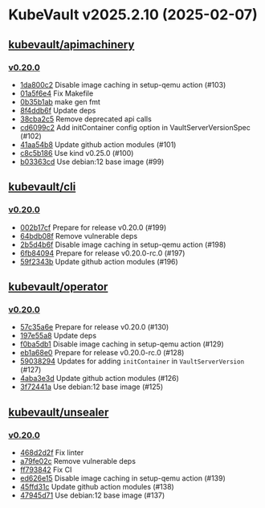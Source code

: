 # KubeVault v2025.2.10 (2025-02-07)


## [kubevault/apimachinery](https://github.com/kubevault/apimachinery)

### [v0.20.0](https://github.com/kubevault/apimachinery/releases/tag/v0.20.0)

- [1da800c2](https://github.com/kubevault/apimachinery/commit/1da800c2) Disable image caching in setup-qemu action (#103)
- [01a5f6e4](https://github.com/kubevault/apimachinery/commit/01a5f6e4) Fix Makefile
- [0b35b1ab](https://github.com/kubevault/apimachinery/commit/0b35b1ab) make gen fmt
- [8f4ddb6f](https://github.com/kubevault/apimachinery/commit/8f4ddb6f) Update deps
- [38cba2c5](https://github.com/kubevault/apimachinery/commit/38cba2c5) Remove deprecated api calls
- [cd6099c2](https://github.com/kubevault/apimachinery/commit/cd6099c2) Add initContainer config option in VaultServerVersionSpec (#102)
- [41aa54b8](https://github.com/kubevault/apimachinery/commit/41aa54b8) Update github action modules (#101)
- [c8c5b186](https://github.com/kubevault/apimachinery/commit/c8c5b186) Use kind v0.25.0 (#100)
- [b03363cd](https://github.com/kubevault/apimachinery/commit/b03363cd) Use debian:12 base image (#99)



## [kubevault/cli](https://github.com/kubevault/cli)

### [v0.20.0](https://github.com/kubevault/cli/releases/tag/v0.20.0)

- [002b17cf](https://github.com/kubevault/cli/commit/002b17cf) Prepare for release v0.20.0 (#199)
- [64bdb08f](https://github.com/kubevault/cli/commit/64bdb08f) Remove vulnerable deps
- [2b5d4b6f](https://github.com/kubevault/cli/commit/2b5d4b6f) Disable image caching in setup-qemu action (#198)
- [6fb84094](https://github.com/kubevault/cli/commit/6fb84094) Prepare for release v0.20.0-rc.0 (#197)
- [59f2343b](https://github.com/kubevault/cli/commit/59f2343b) Update github action modules (#196)



## [kubevault/operator](https://github.com/kubevault/operator)

### [v0.20.0](https://github.com/kubevault/operator/releases/tag/v0.20.0)

- [57c35a6e](https://github.com/kubevault/operator/commit/57c35a6e8) Prepare for release v0.20.0 (#130)
- [197e55a8](https://github.com/kubevault/operator/commit/197e55a88) Update deps
- [f0ba5db1](https://github.com/kubevault/operator/commit/f0ba5db1d) Disable image caching in setup-qemu action (#129)
- [eb1a68e0](https://github.com/kubevault/operator/commit/eb1a68e0d) Prepare for release v0.20.0-rc.0 (#128)
- [59038294](https://github.com/kubevault/operator/commit/590382941) Updates for adding `initContainer` in `VaultServerVersion` (#127)
- [4aba3e3d](https://github.com/kubevault/operator/commit/4aba3e3d0) Update github action modules (#126)
- [3f72441a](https://github.com/kubevault/operator/commit/3f72441a0) Use debian:12 base image (#125)



## [kubevault/unsealer](https://github.com/kubevault/unsealer)

### [v0.20.0](https://github.com/kubevault/unsealer/releases/tag/v0.20.0)

- [468d2d2f](https://github.com/kubevault/unsealer/commit/468d2d2f) Fix linter
- [a79fe02c](https://github.com/kubevault/unsealer/commit/a79fe02c) Remove vulnerable deps
- [ff793842](https://github.com/kubevault/unsealer/commit/ff793842) Fix CI
- [ed626e15](https://github.com/kubevault/unsealer/commit/ed626e15) Disable image caching in setup-qemu action (#139)
- [45ffd31c](https://github.com/kubevault/unsealer/commit/45ffd31c) Update github action modules (#138)
- [47945d71](https://github.com/kubevault/unsealer/commit/47945d71) Use debian:12 base image (#137)



